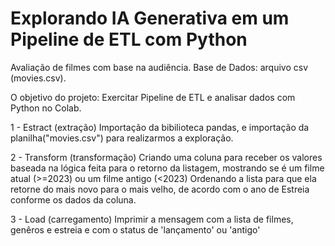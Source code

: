 # Explorando IA Generativa em um Pipeline de ETL com Python

Avaliação de filmes com base na audiência.
Base de Dados: arquivo csv (movies.csv).

O objetivo do projeto: Exercitar Pipeline de ETL e analisar dados com Python no Colab.

1 - Estract (extração)
Importação da bibilioteca pandas, e importação da planilha("movies.csv") para realizarmos a exploração.

2 - Transform (transformação)
Criando uma coluna para receber os valores baseada na lógica feita para o retorno da listagem, mostrando se é um filme atual (>=2023) ou um filme antigo (<2023) Ordenando a lista para que ela retorne do mais novo para o mais velho, de acordo com o ano de Estreia conforme os dados da coluna.

3 - Load (carregamento)
Imprimir a mensagem com a lista de filmes, genêros e estreia e com o status de 'lançamento' ou 'antigo'



